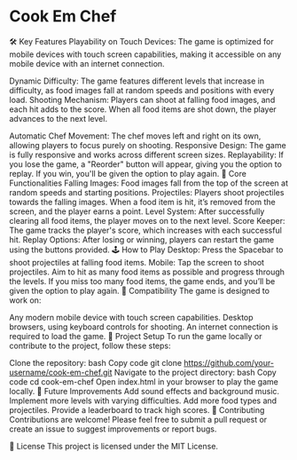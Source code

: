 # Cook Em Chef

🛠️ Key Features
Playability on Touch Devices: The game is optimized for mobile devices with touch screen capabilities, making it accessible on any mobile device with an internet connection.

Dynamic Difficulty: The game features different levels that increase in difficulty, as food images fall at random speeds and positions with every load.
Shooting Mechanism: Players can shoot at falling food images, and each hit adds to the score. When all food items are shot down, the player advances to the next level.

Automatic Chef Movement: The chef moves left and right on its own, allowing players to focus purely on shooting.
Responsive Design: The game is fully responsive and works across different screen sizes.
Replayability: If you lose the game, a "Reorder" button will appear, giving you the option to replay. If you win, you'll be given the option to play again.
🎯 Core Functionalities
Falling Images: Food images fall from the top of the screen at random speeds and starting positions.
Projectiles: Players shoot projectiles towards the falling images. When a food item is hit, it’s removed from the screen, and the player earns a point.
Level System: After successfully clearing all food items, the player moves on to the next level.
Score Keeper: The game tracks the player's score, which increases with each successful hit.
Replay Options: After losing or winning, players can restart the game using the buttons provided.
🕹️ How to Play
Desktop: Press the Spacebar to shoot projectiles at falling food items.
Mobile: Tap the screen to shoot projectiles.
Aim to hit as many food items as possible and progress through the levels.
If you miss too many food items, the game ends, and you’ll be given the option to play again.
📱 Compatibility
The game is designed to work on:

Any modern mobile device with touch screen capabilities.
Desktop browsers, using keyboard controls for shooting.
An internet connection is required to load the game.
📂 Project Setup
To run the game locally or contribute to the project, follow these steps:

Clone the repository:
bash
Copy code
git clone https://github.com/your-username/cook-em-chef.git
Navigate to the project directory:
bash
Copy code
cd cook-em-chef
Open index.html in your browser to play the game locally.
🌟 Future Improvements
Add sound effects and background music.
Implement more levels with varying difficulties.
Add more food types and projectiles.
Provide a leaderboard to track high scores.
🤝 Contributing
Contributions are welcome! Please feel free to submit a pull request or create an issue to suggest improvements or report bugs.

📝 License
This project is licensed under the MIT License.
